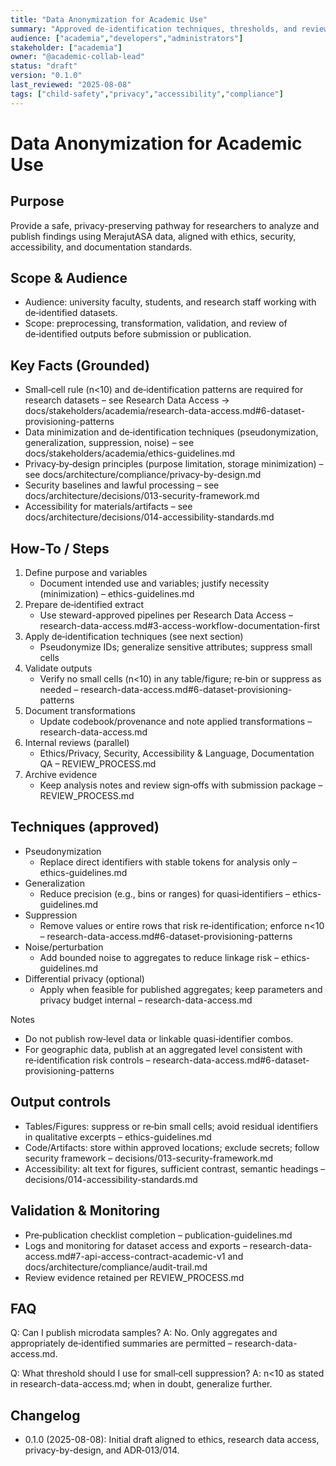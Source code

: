 ```yaml
---
title: "Data Anonymization for Academic Use"
summary: "Approved de-identification techniques, thresholds, and review steps for academic analysis and publication using MerajutASA data."
audience: ["academia","developers","administrators"]
stakeholder: ["academia"]
owner: "@academic-collab-lead"
status: "draft"
version: "0.1.0"
last_reviewed: "2025-08-08"
tags: ["child-safety","privacy","accessibility","compliance"]
---
```


# Data Anonymization for Academic Use

## Purpose
Provide a safe, privacy-preserving pathway for researchers to analyze and publish findings using MerajutASA data, aligned with ethics, security, accessibility, and documentation standards.

## Scope & Audience
- Audience: university faculty, students, and research staff working with de‑identified datasets.
- Scope: preprocessing, transformation, validation, and review of de‑identified outputs before submission or publication.

## Key Facts (Grounded)
- Small‑cell rule (n<10) and de‑identification patterns are required for research datasets – see Research Data Access → docs/stakeholders/academia/research-data-access.md#6-dataset-provisioning-patterns
- Data minimization and de‑identification techniques (pseudonymization, generalization, suppression, noise) – see docs/stakeholders/academia/ethics-guidelines.md
- Privacy‑by‑design principles (purpose limitation, storage minimization) – see docs/architecture/compliance/privacy-by-design.md
- Security baselines and lawful processing – see docs/architecture/decisions/013-security-framework.md
- Accessibility for materials/artifacts – see docs/architecture/decisions/014-accessibility-standards.md

## How‑To / Steps
1) Define purpose and variables
   - Document intended use and variables; justify necessity (minimization) – ethics-guidelines.md
2) Prepare de‑identified extract
   - Use steward-approved pipelines per Research Data Access – research-data-access.md#3-access-workflow-documentation-first
3) Apply de‑identification techniques (see next section)
   - Pseudonymize IDs; generalize sensitive attributes; suppress small cells
4) Validate outputs
   - Verify no small cells (n<10) in any table/figure; re‑bin or suppress as needed – research-data-access.md#6-dataset-provisioning-patterns
5) Document transformations
   - Update codebook/provenance and note applied transformations – research-data-access.md
6) Internal reviews (parallel)
   - Ethics/Privacy, Security, Accessibility & Language, Documentation QA – REVIEW_PROCESS.md
7) Archive evidence
   - Keep analysis notes and review sign‑offs with submission package – REVIEW_PROCESS.md

## Techniques (approved)
- Pseudonymization
  - Replace direct identifiers with stable tokens for analysis only – ethics-guidelines.md
- Generalization
  - Reduce precision (e.g., bins or ranges) for quasi‑identifiers – ethics-guidelines.md
- Suppression
  - Remove values or entire rows that risk re‑identification; enforce n<10 – research-data-access.md#6-dataset-provisioning-patterns
- Noise/perturbation
  - Add bounded noise to aggregates to reduce linkage risk – ethics-guidelines.md
- Differential privacy (optional)
  - Apply when feasible for published aggregates; keep parameters and privacy budget internal – research-data-access.md

Notes
- Do not publish row‑level data or linkable quasi‑identifier combos.
- For geographic data, publish at an aggregated level consistent with re‑identification risk controls – research-data-access.md#6-dataset-provisioning-patterns

## Output controls
- Tables/Figures: suppress or re‑bin small cells; avoid residual identifiers in qualitative excerpts – ethics-guidelines.md
- Code/Artifacts: store within approved locations; exclude secrets; follow security framework – decisions/013-security-framework.md
- Accessibility: alt text for figures, sufficient contrast, semantic headings – decisions/014-accessibility-standards.md

## Validation & Monitoring
- Pre‑publication checklist completion – publication-guidelines.md
- Logs and monitoring for dataset access and exports – research-data-access.md#7-api-access-contract-academic-v1 and docs/architecture/compliance/audit-trail.md
- Review evidence retained per REVIEW_PROCESS.md

## FAQ
Q: Can I publish microdata samples?
A: No. Only aggregates and appropriately de‑identified summaries are permitted – research-data-access.md.

Q: What threshold should I use for small‑cell suppression?
A: n<10 as stated in research-data-access.md; when in doubt, generalize further.

## Changelog
- 0.1.0 (2025-08-08): Initial draft aligned to ethics, research data access, privacy-by-design, and ADR‑013/014.

